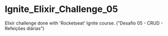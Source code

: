 # Ignite_Elixir_Challenge_05

Elixir challenge done with 'Rocketseat' Ignite course. ("Desafio 05 - CRUD - Refeições diárias")

